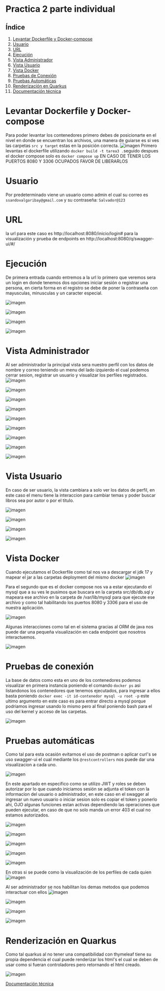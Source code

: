 # Practica 2 parte individual


## Índice
1. [Levantar Dockerfile y Docker-compose](#levantar-dockerfile-y-docker-compose)
2. [Usuario](#usuario)
3. [URL](#url)
4. [Ejecución](#ejecución)
5. [Vista Administrador](#vista-administrador)
6. [Vista Usuario](#vista-usuario)
7. [Vista Docker](#vista-docker)
8. [Pruebas de Conexión](#pruebas-de-conexión)
9. [Pruebas Automáticas](#pruebas-automáticas)
10. [Renderización en Quarkus](#renderización-en-quarkus)
11. [Documentación técnica](#documentación-técnica)



# Levantar Dockerfile y Docker-compose
Para poder levantar los contenedores primero debes de posicionarte en el nivel en donde se encuentran los archivos, una manera de guiarse es si ves las carpetas ```src y target``` estas en la posición correcta.
![imagen](https://github.com/user-attachments/assets/078c9b13-5607-4f78-addb-5ed728813166)
Primero levantas el dockerfile utilizando ```docker build -t tarea3 .```seguido despues el docker compose solo es  ```docker compose up``` EN CASO DE TENER LOS PUERTOS 8080 Y 3306 OCUPADOS FAVOR DE LIBERARLOS 
# Usuario
Por predeterminado viene un usuario como admin el cual su correo es ```ssandovalgaribay@gmail.com``` y su contraseña: ```Salvador@123```
# URL
la url para este caso es http://localhost:8080/inicio/login#  para la visualización y prueba de endpoints en http://localhost:8080/q/swagger-ui/#/
# Ejecución 
De primera entrada cuando entremos a la url lo primero que veremos sera un login en donde tenemos dos opciones iniciar sesión o registrar una persona, en cierta forma en el registro se debe de poner la contraseña con mayusculas, minusculas y un caracter especial.

![imagen](https://github.com/user-attachments/assets/cbc1ac84-137d-4b0e-9a57-172fc227b091)

![imagen](https://github.com/user-attachments/assets/dd98f93b-e16f-433f-8867-b6f28ed5e1db)

![imagen](https://github.com/user-attachments/assets/ab53815f-3442-443b-9188-bbfbb6f826d0)

![imagen](https://github.com/user-attachments/assets/446b15b0-6633-4c57-82b4-12931ae1faea)


 # Vista Administrador

Al ser administrador la principal vista sera nuestro perfil con los datos de nombre y correo teniendo un menu del lado izquierdo el cual podemos cerrar sesion, registrar un usuario y visualizar los perfiles registrados.
![imagen](https://github.com/user-attachments/assets/446b15b0-6633-4c57-82b4-12931ae1faea)

![imagen](https://github.com/user-attachments/assets/a83c5bc4-8d34-4950-9b63-df6af08ce7d6)

![imagen](https://github.com/user-attachments/assets/474bd453-245b-4192-ba8c-8f35d57ce6b0)

![imagen](https://github.com/user-attachments/assets/25912c89-fc07-4a08-9ccc-ebb39b73a4d7)


![imagen](https://github.com/user-attachments/assets/48b1088d-0980-4d0b-8bce-011b59615c56)


![imagen](https://github.com/user-attachments/assets/01c40043-f057-4a0b-9d1f-3a96f54fb825)


![imagen](https://github.com/user-attachments/assets/27a8a1c1-1606-42e3-8a55-3f2d0d14ba5c)


![imagen](https://github.com/user-attachments/assets/c12b64b7-f4c5-4d88-9dcd-5fcc0a998697)


![imagen](https://github.com/user-attachments/assets/0b093305-d343-4ae6-9b5d-aa80a7d874fd)


# Vista Usuario
En caso de ser usuario, la vista cambiara a solo ver los datos de perfil, en este caso el menu tiene la interaccion para cambiar temas y poder buscar libros sea por autor o por el titulo.

![imagen](https://github.com/user-attachments/assets/ab53815f-3442-443b-9188-bbfbb6f826d0)

![imagen](https://github.com/user-attachments/assets/208108fa-7214-4e17-a9c6-615390ac08f2)

![imagen](https://github.com/user-attachments/assets/6e086af5-3b0c-455d-b12b-78737933d596)

![imagen](https://github.com/user-attachments/assets/d0fb0c34-c936-42f1-9781-7e32f8888a36)



# Vista Docker
Cuando ejecutamos el Dockerfile como tal nos va a descargar el jdk 17 y mapear el jar a las carpetas deployment del mismo docker 
![imagen](https://github.com/user-attachments/assets/7684b44d-e1f6-4489-a91e-a2a4fdfdaa18)

Para el segundo que es el docker compose nos va a estar ejecutando el mysql que a su ves le pusimos que buscara en la carpeta src/db/db.sql y mapeara ese archivo en la carpeta de /var/lib/mysql para que ejecute ese archivo y como tal habilitando los puertos 8080 y 3306 para el uso de nuestra aplicación.

![imagen](https://github.com/user-attachments/assets/b3b813cb-2da1-41dc-909a-9bb4762f1fc3)


Algunas interacciones como tal en el sistema gracias al ORM de java nos puede dar una pequeña visualización en cada endpoint que nosotros interactuemos.

![imagen](https://github.com/user-attachments/assets/dda384c2-0b9e-49c8-be13-32590ee6134e)

# Pruebas de conexión 
La base de datos como esta en uno de los contenedores podemos visualizar en primera instancia poniendo el comando ```docker ps``` asi listandonos los contenedores que tenemos ejecutados, para ingresar a ellos basta poniendo ```docker exec -it id-contenedor mysql -u root -p``` este ultimo argumento en este caso es para entrar directo a mysql porque podriamos ingresar usando lo mismo pero al final poniendo bash para el uso del kernel y acceso de las carpetas.

![imagen](https://github.com/user-attachments/assets/d80b120a-ff21-4bc9-8ccc-f71081b433ef)

# Pruebas automáticas
Como tal para esta ocasión evitarnos el uso de postman o aplicar curl's se uso swagger-ui el cual mediante los ``@restcontrollers`` nos puede dar una visualizacion a cada uno.

![imagen](https://github.com/user-attachments/assets/a1065487-4aed-49d1-a2e3-cb874ab67846)

En este apartado en especifico como se utilizo JWT y roles se deben autorizar por lo que cuando iniciamos sesión se adjunta el token con la informacion del usuario o administrador, en este caso en el swagger al ingresar un nuevo usuario o iniciar sesion solo es copiar el token y ponerlo ahi, OJO algunas funciones estan activas dependiendo las operaciones que pueden ejecutar, en caso de que no solo manda un error 403 el cual no estamos autorizados.

![imagen](https://github.com/user-attachments/assets/ba5e0cce-8311-4bcd-8c4f-8b6a27e36622)

![imagen](https://github.com/user-attachments/assets/6e35b709-d8fc-46da-8bf2-8a4663dd9d4b)

![imagen](https://github.com/user-attachments/assets/9ee78894-78b0-4600-bf72-dc900e3aa462)

![imagen](https://github.com/user-attachments/assets/274d24c6-384d-4c68-958c-d2ed103625cd)

![imagen](https://github.com/user-attachments/assets/e0f72d01-c555-4b45-b6f0-a45d874700a3)

En otras si se puede como la visualización de los perfiles de cada quien
![imagen](https://github.com/user-attachments/assets/1e45d61d-39a7-4c08-8d26-ae5f91bdaf95)

Al ser administrador se nos habilitan los demas metodos que podemos interactuar con ellos
![imagen](https://github.com/user-attachments/assets/8deabbba-0f59-4449-9348-ec24b29b2b87)

![imagen](https://github.com/user-attachments/assets/6385017c-76b4-45a9-b8dc-06908e20df7f)

![imagen](https://github.com/user-attachments/assets/2165349d-3de1-4879-8345-35a490e274d8)

![imagen](https://github.com/user-attachments/assets/a7c9a45f-becb-4d6b-aee4-0a5b53c82fb5)

# Renderización en Quarkus

Como tal quarkus al no tener una compatibilidad con thymeleaf tiene su propia dependencia el cual puede renderizar los html's el cual se deben de usar como si fueran controladores pero retornando el html creado.

![imagen](https://github.com/user-attachments/assets/9e9458e8-bf05-40e9-b423-a8f49adaa0ee)

[Documentación técnica](https://github.com/ssg192/TareasIngSoftware/blob/main/Proyecto/Proyecto/SB-Integrado.pdf)
